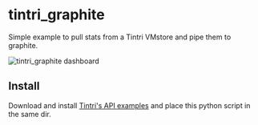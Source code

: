 # tintri_graphite
Simple example to pull stats from a Tintri VMstore and pipe them to graphite.

![tintri_graphite dashboard](https://cloud.githubusercontent.com/assets/2933063/18573095/25030e30-7b86-11e6-9809-ef307bc17941.png "tintri_graphite dashboard")

## Install

Download and install [Tintri's API examples](https://github.com/Tintri/tintri-api-examples) and place this python script in the same dir.  
